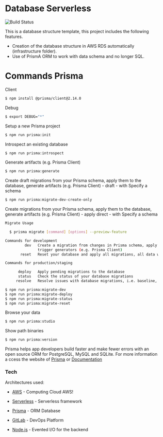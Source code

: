 # Database Serverless

![Build Status](https://travis-ci.org/joemccann/dillinger.svg?branch=master)

This is a database structure template, this project includes the following features.

  - Creation of the database structure in AWS RDS automatically (infrastructure folder).
  - Use of PrismA ORM to work with data schema and no longer SQL.

# Commands Prisma

Client

```sh
$ npm install @prisma/client@2.14.0
```

Debug

```sh
$ export DEBUG="*" 
```

Setup a new Prisma project

```sh
$ npm run prisma:init 
```

Introspect an existing database

```sh
$ npm run prisma:introspect
```

Generate artifacts (e.g. Prisma Client)

```sh
$ npm run prisma:generate
```

Create draft migrations from your Prisma schema, apply them to the database, generate artifacts (e.g. Prisma Client) - draft - with Specify a schema

```sh
$ npm run prisma:migrate-dev-create-only
```

Create migrations from your Prisma schema, apply them to the database, generate artifacts (e.g. Prisma Client) - apply direct - with Specify a schema

```sh
Migrate Usage

  $ prisma migrate [command] [options] --preview-feature

Commands for development
		 dev   Create a migration from changes in Prisma schema, apply it to the database
			   trigger generators (e.g. Prisma Client)
	   reset   Reset your database and apply all migrations, all data will be lost

Commands for production/staging

	  deploy   Apply pending migrations to the database
	  status   Check the status of your database migrations
	 resolve   Resolve issues with database migrations, i.e. baseline, failed migration, hotfix

$ npm run prisma:migrate-dev
$ npm run prisma:migrate-deploy
$ npm run prisma:migrate-status
$ npm run prisma:migrate-reset

```

Browse your data

```sh
$ npm run prisma:studio
```

Show path binaries

```sh
$ npm run prisma:version
```

Prisma helps app developers build faster and make fewer errors with an open source ORM for PostgreSQL, MySQL and SQLite.  For more information a ccess the website of [Prisma][Prisma] or [Documentation][prisma-doc]


### Tech

Architectures used:

* [AWS] - Computing Cloud AWS!
* [Serverless] - Serverless framework
* [Prisma] - ORM Database
* [GitLab] - DevOps Platform
* [Node.js] - Evented I/O for the backend








   [Serverless]: <https://www.serverless.com/>
   [AWS]: <https://aws.amazon.com/pt/>
   [prisma-doc]: <https://www.prisma.io/docs/getting-started/quickstart-typescript>
   [Prisma]: <https://www.prisma.io/>
   [Node.js]: <http://nodejs.org>
   [GitLab]: <https://gitlab.com/gitlab-org/gitlab>
